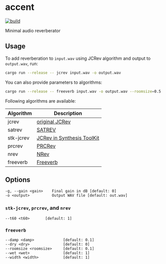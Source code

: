 # accent

[![build](https://github.com/mosmeh/accent/workflows/build/badge.svg)](https://github.com/mosmeh/accent/actions)

Minimal audio reverberator

## Usage

To add reverberation to `input.wav` using JCRev algorithm and output to `output.wav`, run:

```sh
cargo run --release -- jcrev input.wav -o output.wav
```

You can also provide parameters to algorithms:

```sh
cargo run --release -- freeverb input.wav -o output.wav --roomsize=0.5 --damp=0.2
```

Following algorithms are available:

| Algorithm | Description                                                                             |
|-----------|-----------------------------------------------------------------------------------------|
| jcrev     | [original JCRev](https://ccrma.stanford.edu/~jos/pasp/Schroeder_Reverberators.html)     |
| satrev    | [SATREV](https://ccrma.stanford.edu/~jos/pasp/Example_Schroeder_Reverberators.html)     |
| stk-jcrev | [JCRev in Synthesis ToolKit](https://github.com/thestk/stk/blob/master/include/JCRev.h) |
| prcrev    | [PRCRev](https://github.com/thestk/stk/blob/master/include/PRCRev.h)                    |
| nrev      | [NRev](https://github.com/thestk/stk/blob/master/include/NRev.h)                        |
| freeverb  | [Freeverb](https://ccrma.stanford.edu/~jos/pasp/Freeverb.html)                          |

## Options

```
-g, --gain <gain>    Final gain in dB [default: 0]
-o <output>          Output WAV file [default: out.wav]
```

### `stk-jcrev`, `prcrev`, and `nrev`

```
--t60 <t60>       [default: 1]
```

### `freeverb`

```
--damp <damp>             [default: 0.1]
--dry <dry>               [default: 0]
--roomsize <roomsize>     [default: 0.1]
--wet <wet>               [default: 1]
--width <width>           [default: 1]
```
